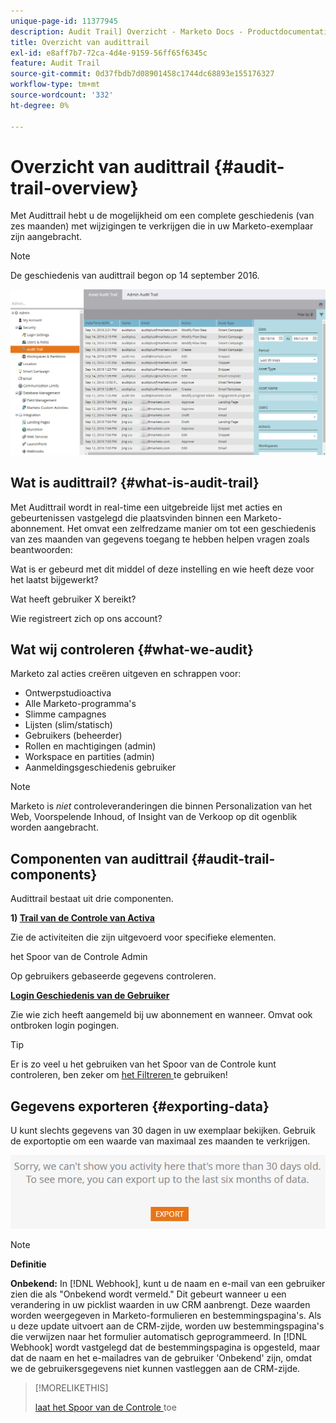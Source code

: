 ```yaml
---
unique-page-id: 11377945
description: Audit Trail] Overzicht - Marketo Docs - Productdocumentatie
title: Overzicht van audittrail
exl-id: e8aff7b7-72ca-4d4e-9159-56ff65f6345c
feature: Audit Trail
source-git-commit: 0d37fbdb7d08901458c1744dc68893e155176327
workflow-type: tm+mt
source-wordcount: '332'
ht-degree: 0%

---
```


# Overzicht van audittrail {#audit-trail-overview}

Met Audittrail hebt u de mogelijkheid om een complete geschiedenis (van zes maanden) met wijzigingen te verkrijgen die in uw Marketo-exemplaar zijn aangebracht.

>[!NOTE]
>
>De geschiedenis van audittrail begon op 14 september 2016.

![](assets/audit-trail-overview-1.png)

## Wat is audittrail? {#what-is-audit-trail}

Met Audittrail wordt in real-time een uitgebreide lijst met acties en gebeurtenissen vastgelegd die plaatsvinden binnen een Marketo-abonnement. Het omvat een zelfredzame manier om tot een geschiedenis van zes maanden van gegevens toegang te hebben helpen vragen zoals beantwoorden:

Wat is er gebeurd met dit middel of deze instelling en wie heeft deze voor het laatst bijgewerkt?

Wat heeft gebruiker X bereikt?

Wie registreert zich op ons account?

## Wat wij controleren {#what-we-audit}

Marketo zal [ ](/help/marketo/product-docs/administration/audit-trail/change-details-in-audit-trail.md) acties creëren uitgeven en schrappen voor:

* Ontwerpstudioactiva
* Alle Marketo-programma&#39;s
* Slimme campagnes
* Lijsten (slim/statisch)
* Gebruikers (beheerder)
* Rollen en machtigingen (admin)
* Workspace en partities (admin)
* Aanmeldingsgeschiedenis gebruiker

>[!NOTE]
>
>Marketo is _niet_ controleveranderingen die binnen Personalization van het Web, Voorspelende Inhoud, of Insight van de Verkoop op dit ogenblik worden aangebracht.

## Componenten van audittrail {#audit-trail-components}

Audittrail bestaat uit drie componenten.

**1) [ Trail van de Controle van Activa](/help/marketo/product-docs/administration/audit-trail/change-details-in-audit-trail.md#asset-audit-trail)**

Zie de activiteiten die zijn uitgevoerd voor specifieke elementen.

**[](/help/marketo/product-docs/administration/audit-trail/change-details-in-audit-trail.md#admin-audit-trail)** het Spoor van de Controle Admin 

Op gebruikers gebaseerde gegevens controleren.

**[ Login Geschiedenis van de Gebruiker](/help/marketo/product-docs/administration/audit-trail/user-login-history.md)**

Zie wie zich heeft aangemeld bij uw abonnement en wanneer. Omvat ook ontbroken login pogingen.

>[!TIP]
>
>Er is zo veel u het gebruiken van het Spoor van de Controle kunt controleren, ben zeker om [ het Filtreren ](/help/marketo/product-docs/administration/audit-trail/filtering-in-audit-trail.md) te gebruiken!

## Gegevens exporteren {#exporting-data}

U kunt slechts gegevens van 30 dagen in uw exemplaar bekijken. Gebruik de exportoptie om een waarde van maximaal zes maanden te verkrijgen.

![](assets/two.png)

>[!NOTE]
>
>**Definitie**
>
>**Onbekend:** In [!DNL Webhook], kunt u de naam en e-mail van een gebruiker zien die als &quot;Onbekend wordt vermeld.&quot; Dit gebeurt wanneer u een verandering in uw picklist waarden in uw CRM aanbrengt. Deze waarden worden weergegeven in Marketo-formulieren en bestemmingspagina&#39;s. Als u deze update uitvoert aan de CRM-zijde, worden uw bestemmingspagina&#39;s die verwijzen naar het formulier automatisch geprogrammeerd. In [!DNL Webhook] wordt vastgelegd dat de bestemmingspagina is opgesteld, maar dat de naam en het e-mailadres van de gebruiker &#39;Onbekend&#39; zijn, omdat we de gebruikersgegevens niet kunnen vastleggen aan de CRM-zijde.

>[!MORELIKETHIS]
>
>[ laat het Spoor van de Controle ](/help/marketo/product-docs/administration/audit-trail/enable-audit-trail.md) toe
